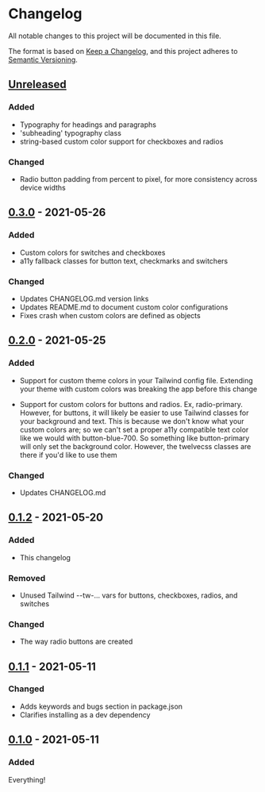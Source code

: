 # Changelog

All notable changes to this project will be documented in this file.

The format is based on [Keep a Changelog](https://keepachangelog.com/en/1.0.0/),
and this project adheres to [Semantic Versioning](https://semver.org/spec/v2.0.0.html).

## [Unreleased]

### Added

- Typography for headings and paragraphs
- 'subheading' typography class
- string-based custom color support for checkboxes and radios

### Changed

- Radio button padding from percent to pixel, for more consistency across device widths

## [0.3.0] - 2021-05-26

### Added

- Custom colors for switches and checkboxes
- a11y fallback classes for button text, checkmarks and switchers

### Changed

- Updates CHANGELOG.md version links
- Updates README.md to document custom color configurations
- Fixes crash when custom colors are defined as objects

## [0.2.0] - 2021-05-25

### Added

- Support for custom theme colors in your Tailwind config file. Extending your theme with custom colors was breaking the app before this change

- Support for custom colors for buttons and radios. Ex, radio-primary. However, for buttons, it will likely be easier to use Tailwind classes for your background and text. This is because we don't know what your custom colors are; so we can't set a proper a11y compatible text color like we would with button-blue-700. So something like button-primary will only set the background color. However, the twelvecss classes are there if you'd like to use them

### Changed

- Updates CHANGELOG.md

## [0.1.2] - 2021-05-20

### Added

- This changelog

### Removed

- Unused Tailwind --tw-... vars for buttons, checkboxes, radios, and switches

### Changed

- The way radio buttons are created

## [0.1.1] - 2021-05-11

### Changed

- Adds keywords and bugs section in package.json
- Clarifies installing as a dev dependency

## [0.1.0] - 2021-05-11

### Added

Everything!

[Unreleased]: https://github.com/malynium/twelvecss/compare/v0.3.0...HEAD
[0.3.0]: https://github.com/malynium/twelvecss/compare/v0.2.0...v0.3.0
[0.2.0]: https://github.com/malynium/twelvecss/compare/v0.1.2...v0.2.0
[0.1.2]: https://github.com/malynium/twelvecss/compare/v0.1.1...v0.1.2
[0.1.1]: https://github.com/malynium/twelvecss/compare/v0.1.0...v0.1.1
[0.1.0]: https://github.com/malynium/twelvecss/releases/tag/v0.1.0